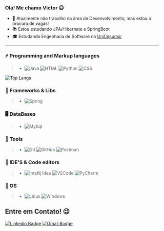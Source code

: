 ### Olá! Me chamo Victor 😉

- 🔭 Atualmente não trabalho na área de Desenvolvimento, mas estou a procura de vagas!
- 📚 Estou estudando JPA/Hibernate e SpringBoot
- 🎓 Estudando Engenharia de Software na <a href="https://www.unicesumar.edu.br/home/">UniCesumar</a>

<hr>

### 

### ⚡ Programming and Markup languages

> * ![Java](https://img.shields.io/badge/-JAVA-181717?&logo=java&logoColor=FFFFFF) ![HTML](https://img.shields.io/badge/-HTML-181717?&logo=HTML5&logoColor=FFFFFF)  ![Python](https://img.shields.io/badge/-Python-181717?&logo=Python&logoColor=FFFFFF) ![CSS](https://img.shields.io/badge/-CSS-181717?&logo=css3&logoColor=FFFFFF)

![Top Langs](https://github-readme-stats.vercel.app/api/top-langs/?username=victorsousalima&layout=hide_border=true&theme=dark&show_icons=true&hide=Jupyter%20Notebook)


### 🤖 Frameworks & Libs

> * ![Spring](https://img.shields.io/badge/-Spring-181717?&logo=Spring&logoColor=FFFFFF)


### 🖥 DataBases

> * ![MySql](https://img.shields.io/badge/-MySql-181717?&logo=MySQL&logoColor=FFFFFF)

### 🧰 Tools

> * ![Git](https://img.shields.io/badge/-Git-181717?&logo=git&logoColor=FFFFFF) ![GitHub](https://img.shields.io/badge/-GitHub-181717?&logo=GitHub&logoColor=FFFFFF) ![Postman](https://img.shields.io/badge/-Postman-181717?&logo=Postman&logoColor=FFFFFF) 

### 💚 IDE'S & Code editors

> * ![Intellij Idea](https://img.shields.io/badge/-Intellij-181717?&logo=IntellijIdea&logoColor=FFFFFF) ![VSCode](https://img.shields.io/badge/-VSCode-181717?&logo=Visual%20Studio%20Code&logoColor=FFFFFF) ![PyCharm](https://img.shields.io/badge/-PyCharm-181717?&logo=PyCharm&logoColor=FFFFFF)

### 🐧 OS

> * ![Linux](https://img.shields.io/badge/-Linux-181717?&logo=Linux&logoColor=FFFFFF) ![Windows](https://img.shields.io/badge/-Windows-181717?&logo=Windows&logoColor=FFFFFF)



## **Entre em Contato!** 😉
[![Linkedin Badge](https://img.shields.io/badge/-LinkedIn-blue?style=flat-square&logo=Linkedin&logoColor=white&link=https://www.linkedin.com/in/victor-sousa-lima/)](https://www.linkedin.com/in/victor-sousa-lima/)
 [![Gmail Badge](https://img.shields.io/badge/-Gmail-c14438?style=flat-square&logo=Gmail&logoColor=white&link=mailto:victorsousa16042005@gmail.com)](mailto:victorsousa16042005@gmail.com)
